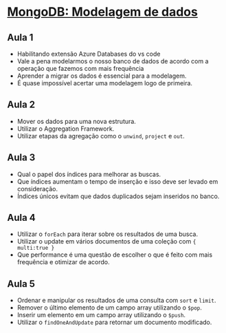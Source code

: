 # [MongoDB: Modelagem de dados](https://cursos.alura.com.br/course/mongodb-modelagem-dados)
## Aula 1
* Habilitando extensão Azure Databases do vs code
* Vale a pena modelarmos o nosso banco de dados de acordo com a operação que fazemos com mais frequência
* Aprender a migrar os dados é essencial para a modelagem.
* É quase impossível acertar uma modelagem logo de primeira.

## Aula 2
* Mover os dados para uma nova estrutura.
* Utilizar o Aggregation Framework.
* Utilizar etapas da agregação como o `unwind`, `project` e `out`.

## Aula 3
* Qual o papel dos índices para melhorar as buscas.
* Que índices aumentam o tempo de inserção e isso deve ser levado em consideração.
* Índices únicos evitam que dados duplicados sejam inseridos no banco.

## Aula 4
* Utilizar o `forEach` para iterar sobre os resultados de uma busca.
* Utilizar o update em vários documentos de uma coleção com `{ multi:true }`
* Que performance é uma questão de escolher o que é feito com mais frequência e otimizar de acordo.

## Aula 5
* Ordenar e manipular os resultados de uma consulta com `sort` e `limit`.
* Remover o último elemento de um campo array utilizando o `$pop`.
* Inserir um elemento em um campo array utilizando o `$push`.
* Utilizar o `findOneAndUpdate` para retornar um documento modificado.